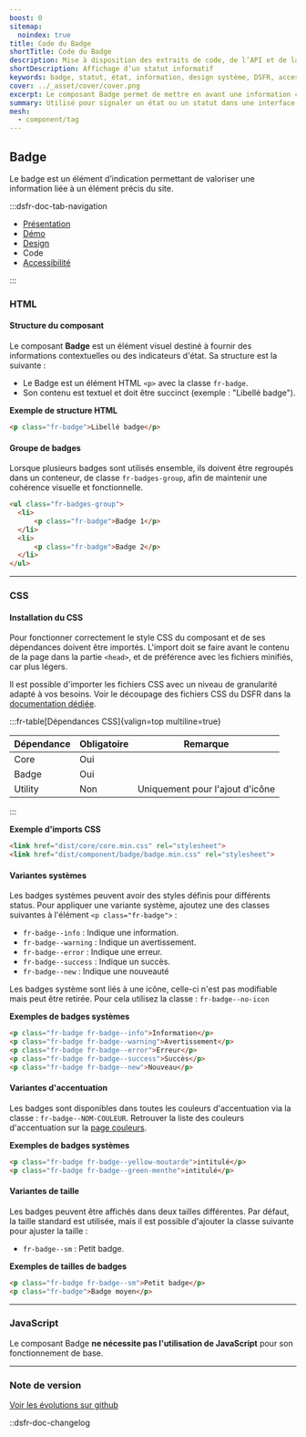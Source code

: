 ```yaml
---
boost: 0
sitemap:
  noindex: true
title: Code du Badge
shortTitle: Code du Badge
description: Mise à disposition des extraits de code, de l’API et de la documentation technique du composant Badge.
shortDescription: Affichage d’un statut informatif
keywords: badge, statut, état, information, design système, DSFR, accessibilité, non cliquable, interface
cover: ../_asset/cover/cover.png
excerpt: Le composant Badge permet de mettre en avant une information courte liée à un élément précis de l’interface, comme un statut ou un état, sans interaction de la part de l’usager.
summary: Utilisé pour signaler un état ou un statut dans une interface, le composant Badge apporte une information rapide à lire, positionnée au plus près de l’élément concerné. Il peut apparaître dans des menus, des tuiles, des tableaux ou des pages. Les badges système suivent des règles strictes de design et d’accessibilité, tandis que les badges standards autorisent une personnalisation encadrée.
mesh:
  - component/tag
---
```


## Badge

Le badge est un élément d’indication permettant de valoriser une information liée à un élément précis du site.

:::dsfr-doc-tab-navigation

- [Présentation](../index.md)
- [Démo](../demo/index.md)
- [Design](../design/index.md)
- Code
- [Accessibilité](../accessibility/index.md)

:::

### HTML

#### Structure du composant

Le composant **Badge** est un élément visuel destiné à fournir des informations contextuelles ou des indicateurs d'état.
Sa structure est la suivante :

- Le Badge est un élément HTML `<p>` avec la classe `fr-badge`.
- Son contenu est textuel et doit être succinct (exemple : "Libellé badge").

**Exemple de structure HTML**

```HTML
<p class="fr-badge">Libellé badge</p>
```

#### Groupe de badges

Lorsque plusieurs badges sont utilisés ensemble, ils doivent être regroupés dans un conteneur, de classe `fr-badges-group`, afin de maintenir une cohérence visuelle et fonctionnelle.

```HTML
<ul class="fr-badges-group">
  <li>
      <p class="fr-badge">Badge 1</p>
  </li>
  <li>
      <p class="fr-badge">Badge 2</p>
  </li>
</ul>
```

---

### CSS

#### Installation du CSS

Pour fonctionner correctement le style CSS du composant et de ses dépendances doivent être importés. L'import doit se faire avant le contenu de la page dans la partie `<head>`, et de préférence avec les fichiers minifiés, car plus légers.

Il est possible d'importer les fichiers CSS avec un niveau de granularité adapté à vos besoins. Voir le découpage des fichiers CSS du DSFR dans la [documentation dédiée](path:/getting-started/developer/get-started#les-css).

:::fr-table[Dépendances CSS]{valign=top multiline=true}

| Dépendance | Obligatoire | Remarque |
|------------|-------------|----------|
| Core       | Oui         |          |
| Badge      | Oui         |          |
| Utility    | Non         | Uniquement pour l'ajout d'icône |

:::

**Exemple d'imports CSS**

```HTML
<link href="dist/core/core.min.css" rel="stylesheet">
<link href="dist/component/badge/badge.min.css" rel="stylesheet">
```

#### Variantes systèmes

Les badges systèmes peuvent avoir des styles définis pour différents status. Pour appliquer une variante système, ajoutez une des classes suivantes à l'élément `<p class="fr-badge">` :

- `fr-badge--info` : Indique une information.
- `fr-badge--warning` : Indique un avertissement.
- `fr-badge--error` : Indique une erreur.
- `fr-badge--success` : Indique un succès.
- `fr-badge--new` : Indique une nouveauté

Les badges système sont liés à une icône, celle-ci n'est pas modifiable mais peut être retirée. Pour cela utilisez la classe : `fr-badge--no-icon`

**Exemples de badges systèmes**

```HTML
<p class="fr-badge fr-badge--info">Information</p>
<p class="fr-badge fr-badge--warning">Avertissement</p>
<p class="fr-badge fr-badge--error">Erreur</p>
<p class="fr-badge fr-badge--success">Succès</p>
<p class="fr-badge fr-badge--new">Nouveau</p>
```

#### Variantes d'accentuation

Les badges sont disponibles dans toutes les couleurs d'accentuation via la classe : `fr-badge--NOM-COULEUR`.
Retrouver la liste des couleurs d'accentuation sur la [page couleurs](../../../../../core/_part/doc/color/index.md).

**Exemples de badges systèmes**

```HTML
<p class="fr-badge fr-badge--yellow-moutarde">intitulé</p>
<p class="fr-badge fr-badge--green-menthe">intitulé</p>
```

#### Variantes de taille

Les badges peuvent être affichés dans deux tailles différentes. Par défaut, la taille standard est utilisée, mais il est possible d'ajouter la classe suivante pour ajuster la taille :

- `fr-badge--sm` : Petit badge.

**Exemples de tailles de badges**

```HTML
<p class="fr-badge fr-badge--sm">Petit badge</p>
<p class="fr-badge">Badge moyen</p>
```

---

### JavaScript

Le composant Badge **ne nécessite pas l'utilisation de JavaScript** pour son fonctionnement de base.

---

### Note de version

[Voir les évolutions sur github](https://github.com/GouvernementFR/dsfr/pulls?q=is%3Apr+is%3Aclosed+is%3Amerged+badge+)

::dsfr-doc-changelog
